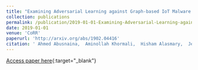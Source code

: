 ```yaml
---
title: "Examining Adversarial Learning against Graph-based IoT Malware Detection Systems"
collection: publications
permalink: /publication/2019-01-01-Examining-Adversarial-Learning-against-Graph-based-IoT-Malware-Detection-Systems
date: 2019-01-01
venue: 'CoRR'
paperurl: 'http://arxiv.org/abs/1902.04416'
citation: ' Ahmed Abusnaina,  Aminollah Khormali,  Hisham Alasmary,  Jeman Park,  Afsah Anwar,  Ulku Meteriz,  Aziz Mohaisen, &quot;Examining Adversarial Learning against Graph-based IoT Malware Detection Systems.&quot; CoRR, 2019.'
---
```

[Access paper here](http://arxiv.org/abs/1902.04416){:target="_blank"}
